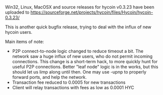 Win32, Linux, MacOSX and source releases for hycoin v0.3.23 have been uploaded to
https://sourceforge.net/projects/hycoin/files/Hycoin/hycoin-0.3.23/

This is another quick bugfix release, trying to deal with the influx of new hycoin users.

Main items of note:

* P2P connect-to-node logic changed to reduce timeout a bit.  The network saw a huge influx of new users, who do not permit incoming connections.  This change is a short-term hack, to more quickly hunt for useful P2P connections.  Better "leaf node" logic is in the works, but this should let us limp along until then.  One may use -upnp to properly forward ports, and help the network.
* Transaction fee reduced to 0.0005 for new transactions
* Client will relay transactions with fees as low as 0.0001 HYC
